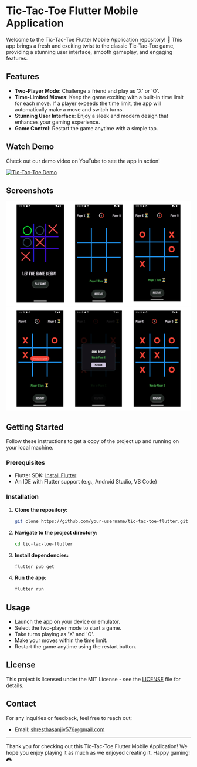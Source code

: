 
# Tic-Tac-Toe Flutter Mobile Application

Welcome to the Tic-Tac-Toe Flutter Mobile Application repository! 🎉 This app brings a fresh and exciting twist to the classic Tic-Tac-Toe game, providing a stunning user interface, smooth gameplay, and engaging features.

## Features

- **Two-Player Mode**: Challenge a friend and play as 'X' or 'O'.
- **Time-Limited Moves**: Keep the game exciting with a built-in time limit for each move. If a player exceeds the time limit, the app will automatically make a move and switch turns.
- **Stunning User Interface**: Enjoy a sleek and modern design that enhances your gaming experience.
- **Game Control**: Restart the game anytime with a simple tap.

## Watch Demo

Check out our demo video on YouTube to see the app in action!

[![Tic-Tac-Toe Demo](https://img.youtube.com/vi/5lJ8IFh7cyA/0.jpg)](https://youtu.be/5lJ8IFh7cyA)

## Screenshots

![Screenshot 1](https://github.com/sanjiv576/PRODIGY_AD_04/blob/master/assets/screenshots/1.png)
<br>
![Screenshot 1](https://github.com/sanjiv576/PRODIGY_AD_04/blob/master/assets/screenshots/2.png)

## Getting Started

Follow these instructions to get a copy of the project up and running on your local machine.

### Prerequisites

- Flutter SDK: [Install Flutter](https://flutter.dev/docs/get-started/install)
- An IDE with Flutter support (e.g., Android Studio, VS Code)

### Installation

1. **Clone the repository:**

    ```bash
    git clone https://github.com/your-username/tic-tac-toe-flutter.git
    ```

2. **Navigate to the project directory:**

    ```bash
    cd tic-tac-toe-flutter
    ```

3. **Install dependencies:**

    ```bash
    flutter pub get
    ```

4. **Run the app:**

    ```bash
    flutter run
    ```

## Usage

- Launch the app on your device or emulator.
- Select the two-player mode to start a game.
- Take turns playing as 'X' and 'O'.
- Make your moves within the time limit.
- Restart the game anytime using the restart button.

## License

This project is licensed under the MIT License - see the [LICENSE](LICENSE) file for details.

## Contact

For any inquiries or feedback, feel free to reach out:
- Email: shresthasanjiv576@gmail.com

---

Thank you for checking out this Tic-Tac-Toe Flutter Mobile Application! We hope you enjoy playing it as much as we enjoyed creating it. Happy gaming! 🎮
